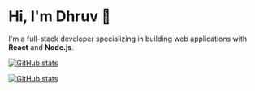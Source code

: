 <!--
**illegalcall/illegalcall** is a ✨ _special_ ✨ repository because its `README.md` (this file) appears on your GitHub profile.

Here are some ideas to get you started:

- 🔭 I’m currently working on ...
- 🌱 I’m currently learning ...
- 👯 I’m looking to collaborate on ...
- 🤔 I’m looking for help with ...
- 💬 Ask me about ...
- 📫 How to reach me: ...
- 😄 Pronouns: ...
- ⚡ Fun fact: ...
-->
# Hi, I'm Dhruv 👋

I'm a full-stack developer specializing in building web applications with **React** and **Node.js**.

[![GitHub stats](https://github-readme-stats.vercel.app/api?username=illegalcall&show_icons=true)](https://github.com/illegalcall)

[![GitHub stats](https://github-readme-stats.vercel.app/api?username=illegalcall&show_icons=true)](https://github.com/illegalcall)


<!--
## My Projects
- [Project A](https://github.com/devAlice/projectA) - A web app for...
- [Project B](https://github.com/devAlice/projectB) - A mobile-friendly tool for...
-->

